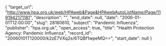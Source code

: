 {
  "target_url": "http://www.hpa.org.uk/web/HPAweb&Page&HPAwebAutoListName/Page/1191942171181", 
  "description": "", 
  "end_date": null, 
  "date": "2006-01-01T12:00:00", 
  "slug": 28180610, 
  "subject": "Pandemic Influenza", 
  "publisher": "hpa.org.uk", 
  "open_access": true, 
  "title": "Health Protection Agency: Pandemic Influenza", 
  "record_id": "20060101T120000/k2zE7VXq2s/6TQBf1wpeMQ==", 
  "start_date": null
}

